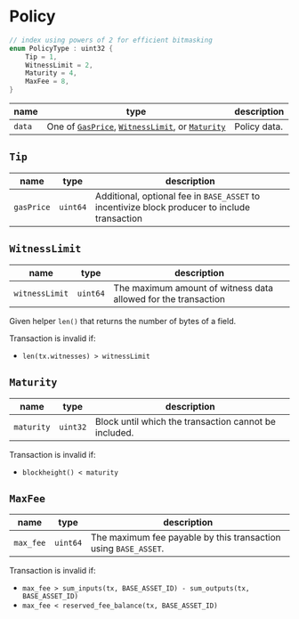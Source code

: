 # Policy

```c++
// index using powers of 2 for efficient bitmasking
enum PolicyType : uint32 {
    Tip = 1,
    WitnessLimit = 2,
    Maturity = 4,
    MaxFee = 8,
}
```

| name   | type                                                                                  | description  |
|--------|---------------------------------------------------------------------------------------|--------------|
| `data` | One of [`GasPrice`](#gasprice), [`WitnessLimit`](#witnesslimit), or [`Maturity`](#maturity) | Policy data. |

## `Tip`

| name       | type     | description                                                                                   |
|------------|----------|-----------------------------------------------------------------------------------------------|
| `gasPrice` | `uint64` | Additional, optional fee in `BASE_ASSET` to incentivize block producer to include transaction |

## `WitnessLimit`

| name           | type     | description                                                    |
|----------------|----------|----------------------------------------------------------------|
| `witnessLimit` | `uint64` | The maximum amount of witness data allowed for the transaction |

Given helper `len()` that returns the number of bytes of a field.

Transaction is invalid if:

- `len(tx.witnesses) > witnessLimit`

## `Maturity`

| name       | type     | description                              |
|------------|----------|------------------------------------------|
| `maturity` | `uint32` | Block until which the transaction cannot be included. |

Transaction is invalid if:

- `blockheight() < maturity`

## `MaxFee`

| name      | type     | description                                                     |
|-----------|----------|-----------------------------------------------------------------|
| `max_fee` | `uint64` | The maximum fee payable by this transaction using `BASE_ASSET`. |

Transaction is invalid if:

- `max_fee > sum_inputs(tx, BASE_ASSET_ID) - sum_outputs(tx, BASE_ASSET_ID)`
- `max_fee < reserved_fee_balance(tx, BASE_ASSET_ID)`
